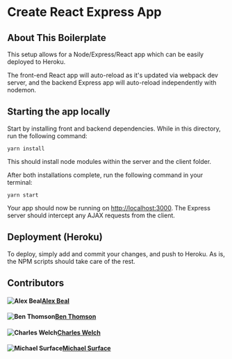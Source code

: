 # Create React Express App

## About This Boilerplate

This setup allows for a Node/Express/React app which can be easily deployed to Heroku.

The front-end React app will auto-reload as it's updated via webpack dev server, and the backend Express app will auto-reload independently with nodemon.

## Starting the app locally

Start by installing front and backend dependencies. While in this directory, run the following command:

```
yarn install
```

This should install node modules within the server and the client folder.

After both installations complete, run the following command in your terminal:

```
yarn start
```

Your app should now be running on <http://localhost:3000>. The Express server should intercept any AJAX requests from the client.

## Deployment (Heroku)

To deploy, simply add and commit your changes, and push to Heroku. As is, the NPM scripts should take care of the rest.

## Contributors

#### ![Alex Beal](https://avatars2.githubusercontent.com/u/19156046?s=60&v=4)[Alex Beal](https://github.com/alexanderjbeal)
#### ![Ben Thomson](https://avatars3.githubusercontent.com/u/37671151?s=60&v=4)[Ben Thomson](https://benthomson.space) 
#### ![Charles Welch](https://avatars0.githubusercontent.com/u/34580067?s=60&v=4)[Charles Welch](https://github.com/cmattrox)
#### ![Michael Surface](https://avatars3.githubusercontent.com/u/33470298?s=60&v=4)[Michael Surface](https://github.com/msurface)

